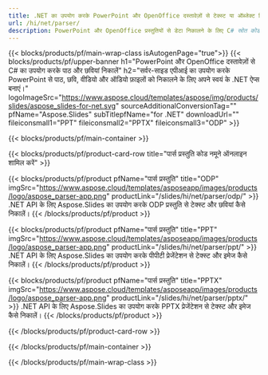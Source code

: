 ```yaml
---
title: .NET का उपयोग करके PowerPoint और OpenOffice दस्तावेज़ों से टेक्स्ट या ऑब्जेक्ट निकालें
url: /hi/net/parser/
description: PowerPoint और OpenOffice प्रस्तुतियों से डेटा निकालने के लिए C# स्रोत कोड।
---
```


{{< blocks/products/pf/main-wrap-class isAutogenPage="true">}}
{{< blocks/products/pf/upper-banner h1="PowerPoint और OpenOffice दस्तावेज़ों से C# का उपयोग करके पाठ और छवियां निकालें" h2="सर्वर-साइड एपीआई का उपयोग करके PowerPoint से पाठ, छवि, वीडियो और ऑडियो फ़ाइलों को निकालने के लिए अपने स्वयं के .NET ऐप्स बनाएं।" logoImageSrc="https://www.aspose.cloud/templates/aspose/img/products/slides/aspose_slides-for-net.svg" sourceAdditionalConversionTag="" pfName="Aspose.Slides" subTitlepfName="for .NET" downloadUrl="" fileiconsmall1="PPT" fileiconsmall2="PPTX" fileiconsmall3="ODP" >}}

{{< blocks/products/pf/main-container >}}

{{< blocks/products/pf/product-card-row title="पार्स प्रस्तुति कोड नमूने ऑनलाइन शामिल करें" >}}

{{< blocks/products/pf/product pfName="पार्स प्रस्तुति" title="ODP" imgSrc="https://www.aspose.cloud/templates/asposeapp/images/products/logo/aspose_parser-app.png" productLink="/slides/hi/net/parser/odp/" >}}
.NET API के लिए Aspose.Slides का उपयोग करके ODP प्रस्तुति से टेक्स्ट और छवियां कैसे निकालें।
{{< /blocks/products/pf/product >}}

{{< blocks/products/pf/product pfName="पार्स प्रस्तुति" title="PPT" imgSrc="https://www.aspose.cloud/templates/asposeapp/images/products/logo/aspose_parser-app.png" productLink="/slides/hi/net/parser/ppt/" >}}
.NET API के लिए Aspose.Slides का उपयोग करके पीपीटी प्रेजेंटेशन से टेक्स्ट और इमेज कैसे निकालें।
{{< /blocks/products/pf/product >}}

{{< blocks/products/pf/product pfName="पार्स प्रस्तुति" title="PPTX" imgSrc="https://www.aspose.cloud/templates/asposeapp/images/products/logo/aspose_parser-app.png" productLink="/slides/hi/net/parser/pptx/" >}}
.NET API के लिए Aspose.Slides का उपयोग करके PPTX प्रेजेंटेशन से टेक्स्ट और इमेज कैसे निकालें।
{{< /blocks/products/pf/product >}}



{{< /blocks/products/pf/product-card-row >}}

{{< /blocks/products/pf/main-container >}}
    
{{< /blocks/products/pf/main-wrap-class >}}